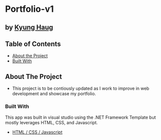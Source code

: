 # Portfolio-v1
## by [Kyung Haug](https://www.linkedin.com/in/kyung-haug)

<!-- TABLE OF CONTENTS -->

## Table of Contents

* [About the Project](#about-the-project)
* [Built With](#built-with)

## About The Project

* This project is to be contiously updated as I work to improve in web development and showcase my portfolio.

### Built With

This app was built in visual studio using the .NET Framework Template but mostly leverages HTML, CSS, and Javascript.

* [HTML](https://www.w3schools.com/html/)[ / CSS](https://www.w3schools.com/css/)[ / Javascript](https://www.w3schools.com/js/DEFAULT.asp)
